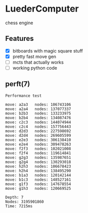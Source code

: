 # LuederComputer

chess engine

## Features

- [x] bitboards with magic square stuff
- [x] pretty fast move gen
- [ ] mcts that actually works
- [ ] working python code

## perft(7)

```
Performance test

move: a2a3   nodes: 106743106
move: a2a4   nodes: 137077337
move: b2b3   nodes: 133233975
move: b2b4   nodes: 134087476
move: c2c3   nodes: 144074944
move: c2c4   nodes: 157756443
move: d2d3   nodes: 227598692
move: d2d4   nodes: 269605599
move: e2e3   nodes: 306138410
move: e2e4   nodes: 309478263
move: f2f3   nodes: 102021008
move: f2f4   nodes: 119614841
move: g2g3   nodes: 135987651
move: g2g4   nodes: 130293018
move: h2h3   nodes: 106678423
move: h2h4   nodes: 138495290
move: b1a3   nodes: 120142144
move: b1c3   nodes: 148527161
move: g1f3   nodes: 147678554
move: g1h3   nodes: 120669525

Depth: 7
Nodes: 3195901860
Time: 7215ms
```

